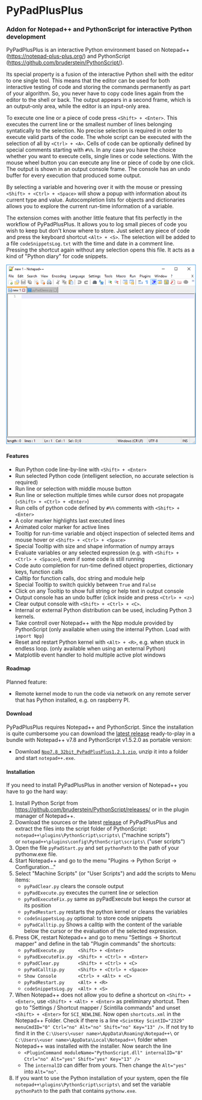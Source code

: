 # PyPadPlusPlus
### Addon for Notepad++ and PythonScript for interactive Python development

PyPadPlusPlus is an interactive Python environment based on Notepad++ (https://notepad-plus-plus.org/) and PythonScript (https://github.com/bruderstein/PythonScript/).

Its special property is a fusion of the interactive Python shell with the editor to one single tool. This means that the editor can be used for both interactive testing of code and storing the commands permanently as part of your algorithm. So, you never have to copy code lines again from the editor to the shell or back. The output appears in a second frame, which is an output-only area, while the editor is an input-only area.

To execute one line or a piece of code press `<Shift> + <Enter>`. This executes the current line or the smallest number of lines belonging syntatically to the selection. No precise selection is required in order to execute valid parts of the code. The whole script can be executed with the selection of all by `<Ctrl> + <A>`. Cells of code can be optionally defined by special comments starting with `#%%`. In any case you have the choice whether you want to execute cells, single lines or code selections. With the mouse wheel button you can execute any line or piece of code by one click. The output is shown in an output console frame. The console has an undo buffer for every execution that produced some output.

By selecting a variable and hovering over it with the mouse or pressing `<Shift> + <Ctrl> + <Space>` will show a popup with information about its current type and value. Autocompletion lists for objects and dictionaries allows you to explore the current run-time information of a variable.

The extension comes with another little feature that fits perfectly in the workflow of PyPadPlusPlus. It allows you to log small pieces of code you wish to keep but don't know where to store. Just select any piece of code and press the keyboard shortcut `<Alt> + <S>`. The selection will be added to a file `codeSnippetsLog.txt` with the time and date in a comment line. Pressing the shortcut again without any selection opens this file. It acts as a kind of "Python diary" for code snippets.

  <img src="https://raw.githubusercontent.com/bitagoras/PyPadPlusPlus/master/demo/pyPadDemo.gif">  

#### Features

* Run Python code line-by-line with `<Shift> + <Enter>`
* Run selected Python code (intelligent selection, no accurate selection is required)
* Run line or selection with middle mouse button
* Run line or selection multiple times while cursor does not propagate (`<Shift> + <Ctrl> + <Enter>`)
* Run cells of python code defined by `#%%` comments with `<Shift> + <Enter>`
* A color marker highlights last executed lines
* Animated color marker for active lines
* Tooltip for run-time variable and object inspection of selected items and mouse hover or `<Shift> + <Ctrl> + <Space>`
* Special Tooltip with size and shape information of numpy arrays
* Evaluate variables or any selected expression (e.g. with `<Shift> + <Ctrl> + <Space>`), even if some code is still running
* Code auto completion for run-time defined object properties, dictionary keys, function calls
* Calltip for function calls, doc string and module help
* Special Tooltip to switch quickly between `True` and `False`
* Click on any Tooltip to show full string or help text in output console
* Output console has an undo buffer (click inside and press `<Ctrl> + <z>`)
* Clear output console with `<Shift> + <Ctrl> + <C>`.
* Internal or external Python distribution can be used, including Python 3 kernels.
* Take controll over Notepad++ with the Npp module provided by PythonScript (only available when using the internal Python. Load with `import Npp`)
* Reset and restart Python kernel with `<Alt> + <R>`, e.g. when stuck in endless loop. (only available when using an external Python)
* Matplotlib event handler to hold multiple active plot windows

#### Roadmap
Planned feature:
* Remote kernel mode to run the code via network on any remote server that has Python installed, e.g. on raspberry PI.

#### Download

PyPadPlusPlus requires Notepad++ and PythonScript. Since the installation is quite cumbersome you can download the [latest release](https://github.com/bitagoras/PyPadPlusPlus/releases/latest) ready-to-play in a bundle with Notepad++ v7.8 and PythonScript v1.5.2.0 as portable version:
* Download [`Npp7.8_32bit_PyPadPlusPlus1.2.1.zip`](https://github.com/bitagoras/PyPadPlusPlus/releases/download/v1.2.1/Npp7.8_32bit_PyPadPlusPlus1.2.1.zip), unzip it into a folder and start `notepad++.exe`.

#### Installation

If you need to install PyPadPlusPlus in another version of Notepad++ you have to go the hard way:

1. Install Python Script from https://github.com/bruderstein/PythonScript/releases/ or in the plugin manager of Notepad++.
2. Download the sources or the latest [release](https://github.com/bitagoras/PyPadPlusPlus/releases) of PyPadPlusPlus and extract the files into the script folder of PythonScript:
  <br>`notepad++\plugins\PythonScript\scripts\` ("machine scripts")
  <br>or `notepad++\plugins\config\PythonScript\scripts\` ("user scripts")
3. Open the file `pyPadStart.py` and set `pythonPath` to the path of your pythonw.exe file.
4. Start Notepad++ and go to the menu "Plugins → Python Script → Configuration..."
5. Select "Machine Scripts" (or "User Scripts") and add the scripts to Menu items:
    * `pyPadClear.py` clears the console output
    * `pyPadExecute.py` executes the current line or selection
    * `pyPadExecuteFix.py` same as pyPadExecute but keeps the cursor at its position
    * `pyPadRestart.py`  restarts the python kernel or cleans the variables
    * `codeSnippetsLog.py`  optional: to store code snippets
    * `pyPadCalltip.py`     Shows a calltip with the content of the variable below the cursor or the evaluation of the selected expression.
6. Press OK, restart Notepad++ and go to menu "Settings → Shortcut mapper" and define in the tab "Plugin commands" the shortcuts:
    * `pyPadExecute.py     <Shift> + <Enter>`
    * `pyPadExecuteFix.py  <Shift> + <Ctrl> + <Enter>`
    * `pyPadClear.py       <Shift> + <Ctrl> + <C>`
    * `pyPadCalltip.py     <Shift> + <Ctrl> + <Space>`
    * `Show Console        <Ctrl> + <Alt> + <C>`
    * `pyPadRestart.py     <Alt> + <R>`
    * `codeSnippetsLog.py  <Alt> + <S>`
7. When Notepad++ does not allow you to define a shortcut on `<Shift> + <Enter>`, use `<Shift> + <Alt> + <Enter>` as preliminary shortcut. Then go to "Settings / Shortcut mapper / Scintilla commands" and unset `<Shift> + <Enter>` for `SCI_NEWLINE`. Now open `shortcuts.xml` in the Notepad++ Folder. Check if there is a line `<ScintKey ScintID="2329" menuCmdID="0" Ctrl="no" Alt="no" Shift="no" Key="13" />`. If not try to find it in the `C:\Users\<user name>\AppData\Roaming\Notepad++\` or  `C:\Users\<user name>\AppData\Local\Notepad++\` folder when Notepad++ was installed with the installer. Now search the line
    * `<PluginCommand moduleName="PythonScript.dll" internalID="8" Ctrl="no" Alt="yes" Shift="yes" Key="13" />`
    * The `internalID` can differ from yours. Then change the `Alt="yes"` into `Alt="no"`. 
8. If you want to use the Python installation of your system, open the file 
  `notepad++\plugins\PythonScript\scripts\` and set the variable `pythonPath` to the path that contains `pythonw.exe`.
